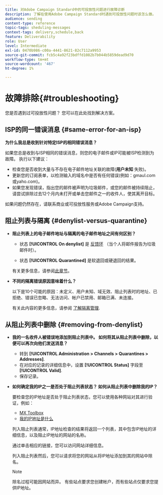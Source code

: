 ```yaml
---
title: 对Adobe Campaign Standard中的可投放性问题进行故障诊断
description: 了解在使用Adobe Campaign Standard时遇到可投放性问题时该怎么做。
audience: sending
content-type: reference
topic-tags: sheduling-messages
context-tags: delivery,schedule,back
feature: Deliverability
role: User
level: Intermediate
exl-id: 0470b986-c00a-4441-8621-82c7112a9953
source-git-commit: fcb5c4a92f23bdffd1082b7b044b5859dead9d70
workflow-type: tm+mt
source-wordcount: '467'
ht-degree: 1%

---
```


# 故障排除{#troubleshooting}

您是否遇到过可投放性问题？ 您可以在此处找到解决方案。

## ISP的同一错误消息 {#same-error-for-an-isp}

**为什么我总是收到针对特定ISP的相同错误消息？**

如果您总是收到与ISP相同的错误消息，则您的电子邮件或IP可能被ISP检测到为故障。 执行以下建议：
* 检查您是否收到大量与不存在电子邮件地址关联的故障(**用户未知** 失败)。
* 更新您的订阅表单，以检测输入的域名中是否有任何错误(例如：gmaul.com或yaho.com)。
* 如果您发现错误，指出您的邮件被声明为垃圾邮件，或您的邮件被持续阻止，请尝试排除过去12个月内未打开或单击您邮件之一的收件人，使其离开目标。

如果问题仍然存在，请联系商业或可投放性服务或Adobe Campaign支持。

## 阻止列表与隔离 {#denylist-versus-quarantine}

* **阻止列表上的电子邮件地址与隔离的电子邮件地址之间有何区别？**

   * 状态 **[!UICONTROL On denylist]** 是 [反馈环](https://experienceleague.adobe.com/docs/deliverability-learn/deliverability-best-practice-guide/transition-process/infrastructure.html#feedback-loops) （当个人将邮件报告为垃圾邮件时）。

   * 状态 **[!UICONTROL Quarantined]** 是软退回或硬退回的结果。

  有关更多信息，请参阅[此章节](../../sending/using/understanding-quarantine-management.md#quarantine-vs-denylist)。

* **不同的隔离错误原因意味着什么？**

  以下是10个可能的原因：未定义、用户未知、域无效、阻止列表时的地址、已拒绝、错误已忽略、无法访问、帐户已禁用、邮箱已满、未连接。

  有关此内容的更多信息，请参阅 [了解隔离管理](../../sending/using/understanding-quarantine-management.md).

## 从阻止列表中删除 {#removing-from-denylist}

* **我的一名收件人被错误地添加到阻止列表中。 如何将其从阻止列表中删除，以便可以再次向他们发送消息？**

   * 转到 **[!UICONTROL Administration > Channels > Quarantines > Addresses]**.
   * 在对应的记录的详细信息中，设置 **[!UICONTROL Status]** 字段至 **[!UICONTROL Valid]**.
   * 保存记录。

* **如何确定我的IP之一是否处于阻止列表状态？ 如何从阻止列表中删除我的IP？**

  要检查您的IP地址是否处于阻止列表状态，您可以使用各种网站对其进行验证，例如：
   * [MX Toolbox](https://mxtoolbox.com/)
   * [我的IP地址是什么](https://whatismyipaddress.com)

  列入阻止列表通常，IP地址检查的结果将返回一个列表，其中包含IP地址的详细信息，以及阻止IP地址的网站的名称。

  通过单击相应的链接，您可以访问网站详细信息。

  列入阻止列表然后，您可以请求将您的网站从将IP地址添加到其的网站中除名。

  >[!NOTE]
  >
  >除名过程可能因网站而异。 有些站点要求您创建帐户，而有些站点仅要求您提供IP地址。
